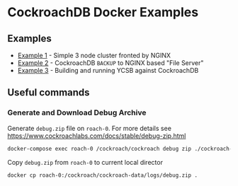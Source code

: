 # CockroachDB Docker Examples

## Examples
* [Example 1](example-1/README.md) - Simple 3 node cluster fronted by NGINX
* [Example 2](example-2/README.md) - CockroachDB `BACKUP` to NGINX based "File Server"
* [Example 3](example-3/README.md) - Building and running YCSB against CockroachDB


## Useful commands

### Generate and Download Debug Archive
Generate `debug.zip` file on `roach-0`.  For more details see https://www.cockroachlabs.com/docs/stable/debug-zip.html
```bash
docker-compose exec roach-0 /cockroach/cockroach debug zip ./cockroach-data/logs/debug.zip --insecure
```

Copy `debug.zip` from `roach-0` to current local director
```bash
docker cp roach-0:/cockroach/cockroach-data/logs/debug.zip .
```

